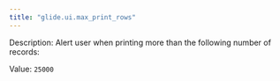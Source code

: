 ```yaml
---
title: "glide.ui.max_print_rows"
---
```


Description: Alert user when printing more than the following number of records:

Value: `25000`